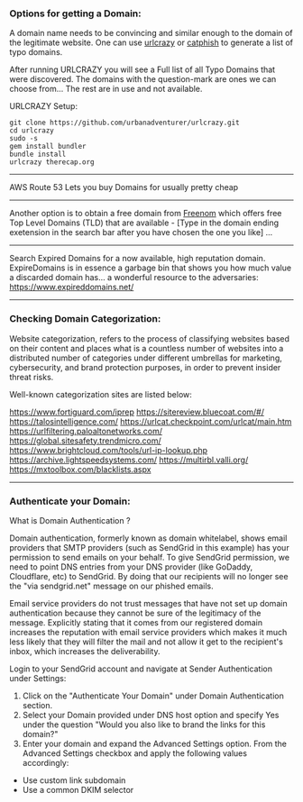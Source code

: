 
### Options for getting a Domain:

A domain name needs to be convincing and similar enough to the domain of the legitimate website. One can use [urlcrazy](https://github.com/urbanadventurer/urlcrazy) or [catphish](https://github.com/ring0lab/catphish) to generate a list of typo domains.

After running URLCRAZY you will see a Full list of all Typo Domains that were discovered. The domains with the question-mark are ones we can choose from... The rest are in use and not available. 

URLCRAZY Setup:

``` 
git clone https://github.com/urbanadventurer/urlcrazy.git
cd urlcrazy
sudo -s
gem install bundler
bundle install
urlcrazy therecap.org
```

***

AWS Route 53 Lets you buy Domains for usually pretty cheap


***

Another option is to obtain a free domain from [Freenom](https://www.freenom.com/en/index.html?lang=en) which offers free Top Level Domains (TLD) that are available - [Type in the domain ending exetension in the search bar after you have chosen the one you like]  ...


***

Search Expired Domains for a now available, high reputation domain. ExpireDomains is in essence a garbage bin that shows you how much value a discarded domain has... a wonderful resource to the adversaries: 
https://www.expireddomains.net/

***




### Checking Domain Categorization: 

Website categorization, refers to the process of classifying websites based on their content and places what is a countless number of websites into a distributed number of categories under different umbrellas for marketing, cybersecurity, and brand protection purposes, in order to prevent insider threat risks.

Well-known categorization sites are listed below:

https://www.fortiguard.com/iprep
https://sitereview.bluecoat.com/#/
https://talosintelligence.com/
https://urlcat.checkpoint.com/urlcat/main.htm
https://urlfiltering.paloaltonetworks.com/
https://global.sitesafety.trendmicro.com/
https://www.brightcloud.com/tools/url-ip-lookup.php
https://archive.lightspeedsystems.com/
https://multirbl.valli.org/
https://mxtoolbox.com/blacklists.aspx

***

### Authenticate your Domain:

What is Domain Authentication ?

Domain authentication, formerly known as domain whitelabel, shows email providers that SMTP providers (such as SendGrid in this example) has your permission to send emails on your behalf. To give SendGrid permission, we need to point DNS entries from your DNS provider (like GoDaddy, Cloudflare, etc) to SendGrid. By doing that our recipients will no longer see the "via sendgrid.net" message on our phished emails.

Email service providers do not trust messages that have not set up domain authentication because they cannot be sure of the legitimacy of the message. Explicitly stating that it comes from our registered domain increases the reputation with email service providers which makes it much less likely that they will filter the mail and not allow it get to the recipient's inbox, which increases the deliverability.

Login to your SendGrid account and navigate at Sender Authentication under Settings:
1. Click on the "Authenticate Your Domain" under Domain Authentication section.
2. Select your Domain provided under DNS host option and specify Yes under the question "Would you also like to brand the links for this domain?"
3. Enter your domain and expand the Advanced Settings option. From the Advanced Settings checkbox and apply the following values accordingly:

- Use custom link subdomain
- Use a common DKIM selector 



